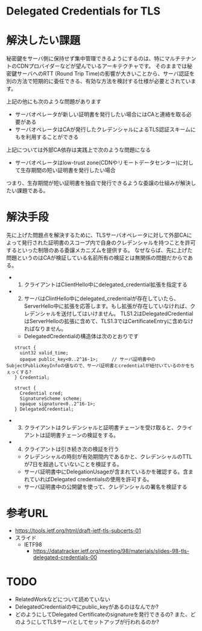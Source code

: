 # Delegated Credentials for TLS

# 解決したい課題
秘密鍵をサーバ側に保持せず集中管理できるようにするのは、特にマルチテナントのCDNプロバイダーなどが望んでいるアーキテクチャです。
そのままでは秘密鍵サーバへのRTT (Round Trip Time)の影響が大きいことから、サーバ認証を別の方法で短期的に委任できる、有効な方法を検討する仕様が必要とされています。

上記の他にも次のような問題があります
- サーバオペレータが新しい証明書を発行したい場合にはCAと連絡を取る必要がある
- サーバオペレータはCAが発行したクレデンシャルによるTLS認証スキームにもを利用することができる

上記については外部CA依存は実践上で次のような問題になる
- サーバオペレータはlow-trust zone(CDNやリモートデータセンター)に対して生存期間の短い証明書を発行したい場合

つまり、生存期間が短い証明書を独自で発行できるような委譲の仕組みが解決したい課題である。

# 解決手段
先に上げた問題点を解決するために、TLSサーバオペレータに対して外部CAによって発行された証明書のスコープ内で自身のクレデンシャルを持つことを許可するといった制限のある委譲メカニズムを提供する。
なぜならば、先に上げた問題というのはCAが検証している名前所有の検証とは無関係の問題だからである。

- 1. クライアントはClientHello中にdelegated_credential拡張を指定する
- 2. サーバはClintHello中にdelegated_credentialが存在していたら、ServerHello中に拡張を応答します。もし拡張が存在していなければ、クレデンシャルを送付してはいけません。 TLS1.2はDelegatedCredentialはServerHelloの拡張に含めて、TLS1.3ではCertificateEntryに含めなければなりません。
  - DelegatedCredentialの構造体は次のとおりです
```
   struct {
     uint32 valid_time;
     opaque public_key<0..2^16-1>;     // サーバ証明書中のSubjectPublicKeyInfoの値なので、サーバ証明書とcredentialが紐付いているのかをちぇっくする?
   } Credential;

   struct {
     Credential cred;
     SignatureScheme scheme;
     opaque signature<0..2^16-1>;
   } DelegatedCredential;
```
- 3. クライアントはクレデンシャルと証明書チェーンを受け取ると、クライアントは証明書チェーンの検証をする。
- 4. クライアントは引き続き次の検証を行う
  - クレデンシャルの時刻が有効期間内であるかと、クレデンシャルのTTLが7日を超過していないことを検証する。
  - サーバ証明書中にDelegationUsageが含まれているかを確認する。含まれていればDelegated credentialsの使用を許可する。
  - サーバ証明書中の公開鍵を使って、クレデンシャルの署名を検証する

# 参考URL
- https://tools.ietf.org/html/draft-ietf-tls-subcerts-01
- スライド
  - IETF98
    - https://datatracker.ietf.org/meeting/98/materials/slides-98-tls-delegated-credentials-00

# TODO
- RelatedWorkなどについて読めていない
- DelegatedCredentialの中にpublic_keyがあるのはなんでか?
- どのようにしてDelegated Certificateのsignatureを発行できるの? また、どのようにしてTLSサーバとしてセットアップが行われるのか?
